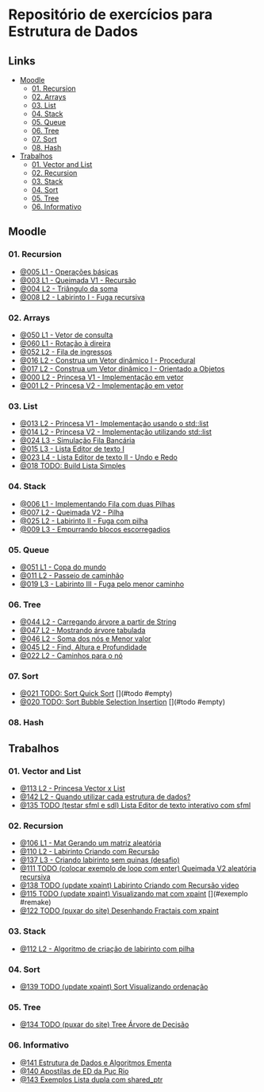 
# Repositório de exercícios para Estrutura de Dados

## Links []()
<!--TOC_BEGIN-->
- [Moodle](#moodle)
    - [01. Recursion](#01-recursion)
    - [02. Arrays](#02-arrays)
    - [03. List](#03-list)
    - [04. Stack](#04-stack)
    - [05. Queue](#05-queue)
    - [06. Tree](#06-tree)
    - [07. Sort](#07-sort)
    - [08. Hash](#08-hash)
- [Trabalhos](#trabalhos)
    - [01. Vector and List](#01-vector-and-list)
    - [02. Recursion](#02-recursion)
    - [03. Stack](#03-stack)
    - [04. Sort](#04-sort)
    - [05. Tree](#05-tree)
    - [06. Informativo](#06-informativo)
<!--TOC_END-->

## Moodle

### 01. Recursion
- [@005 L1 - Operações básicas](base/005/Readme.md) 
- [@003 L1 - Queimada V1 - Recursão](base/003/Readme.md) 
- [@004 L2 - Triângulo da soma](base/004/Readme.md) 
- [@008 L2 - Labirinto I - Fuga recursiva](base/008/Readme.md) 

### 02. Arrays
- [@050 L1 - Vetor de consulta](base/050/Readme.md) 
- [@060 L1 - Rotação à direira](base/060/Readme.md) 
- [@052 L2 - Fila de ingressos](base/052/Readme.md) 
- [@016 L2 - Construa um Vetor dinâmico I - Procedural](base/016/Readme.md) 
- [@017 L2 - Construa um Vetor dinâmico I - Orientado a Objetos](base/017/Readme.md) 
- [@000 L2 - Princesa V1 - Implementação em vetor](base/000/Readme.md) 
- [@001 L2 - Princesa V2 - Implementação em vetor](base/001/Readme.md) 

### 03. List
- [@013 L2 - Princesa V1 - Implementação usando o std::list](base/013/Readme.md) 
- [@014 L2 - Princesa V2 - Implementação utilizando std::list](base/014/Readme.md) 
- [@024 L3 - Simulação Fila Bancária](base/024/Readme.md) 
- [@015 L3 - Lista Editor de texto I](base/015/Readme.md) 
- [@023 L4 - Lista Editor de texto II - Undo e Redo](base/023/Readme.md) 
- [@018 TODO: Build Lista Simples](base/018/Readme.md) 

### 04. Stack
- [@006 L1 - Implementando Fila com duas Pilhas](base/006/Readme.md) 
- [@007 L2 - Queimada V2 - Pilha](base/007/Readme.md) 
- [@025 L2 - Labirinto II - Fuga com pilha](base/025/Readme.md) 
- [@009 L3 - Empurrando blocos escorregadios](base/009/Readme.md) 

### 05. Queue
- [@051 L1 - Copa do mundo](base/051/Readme.md) 
- [@011 L2 - Passeio de caminhão](base/011/Readme.md) 
- [@019 L3 - Labirinto III - Fuga pelo menor caminho](base/019/Readme.md) 

### 06. Tree
- [@044 L2 - Carregando árvore a partir de String](base/044/Readme.md) 
- [@047 L2 - Mostrando árvore tabulada](base/047/Readme.md) 
- [@046 L2 - Soma dos nós e Menor valor](base/046/Readme.md) 
- [@045 L2 - Find, Altura e Profundidade](base/045/Readme.md) 
- [@022 L2 - Caminhos para o nó](base/022/Readme.md) 

### 07. Sort
- [@021 TODO: Sort Quick Sort](base/021/Readme.md)  [](#todo #empty)
- [@020 TODO: Sort Bubble Selection Insertion](base/020/Readme.md)  [](#todo #empty)

### 08. Hash


## Trabalhos

### 01. Vector and List
- [@113 L2 - Princesa Vector x List ](base/113/Readme.md)  [](#trabalho)
- [@142 L2 - Quando utilizar cada estrutura de dados?](base/142/Readme.md) 
- [@135 TODO (testar sfml e sdl) Lista Editor de texto interativo com sfml](base/135/Readme.md) 

### 02. Recursion
- [@106 L1 - Mat Gerando um matriz aleatória](base/106/Readme.md) 
- [@110 L2 - Labirinto Criando com Recursão](base/110/Readme.md) 
- [@137 L3 - Criando labirinto sem quinas (desafio)](base/137/Readme.md)  [](#todo)
- [@111 TODO (colocar exemplo de loop com enter) Queimada V2 aleatória recursiva](base/111/Readme.md) 
- [@138 TODO (update xpaint) Labirinto Criando com Recursão video](base/138/Readme.md) 
- [@115 TODO (update xpaint) Visualizando mat com xpaint](base/115/Readme.md)  [](#exemplo #remake)
- [@122 TODO (puxar do site) Desenhando Fractais com xpaint](base/122/Readme.md) 

### 03. Stack
- [@112 L2 - Algoritmo de criação de labirinto com pilha](base/112/Readme.md) 

### 04. Sort
- [@139 TODO (update xpaint) Sort Visualizando ordenação](base/139/Readme.md) 

### 05. Tree
- [@134 TODO (puxar do site) Tree Árvore de Decisão](base/134/Readme.md) 

### 06. Informativo
- [@141 Estrutura de Dados e Algoritmos Ementa    ](base/141/Readme.md)  [](#ready)
- [@140 Apostilas de ED da Puc Rio  ](base/140/Readme.md) 
- [@143 Exemplos  Lista dupla com shared_ptr](base/143/Readme.md) 